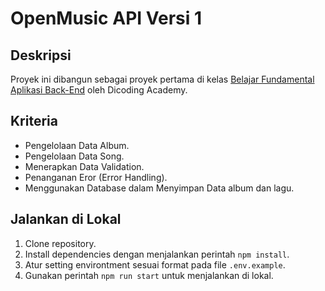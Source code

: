 # OpenMusic API Versi 1

## Deskripsi

Proyek ini dibangun sebagai proyek pertama di kelas [Belajar Fundamental Aplikasi Back-End](https://www.dicoding.com/academies/271) oleh Dicoding Academy.

## Kriteria

- Pengelolaan Data Album.
- Pengelolaan Data Song.
- Menerapkan Data Validation.
- Penanganan Eror (Error Handling).
- Menggunakan Database dalam Menyimpan Data album dan lagu.


## Jalankan di Lokal

1. Clone repository.
2. Install dependencies dengan menjalankan perintah ```npm install```.
3. Atur setting environtment sesuai format pada file ```.env.example```.
4. Gunakan perintah ```npm run start``` untuk menjalankan di lokal.